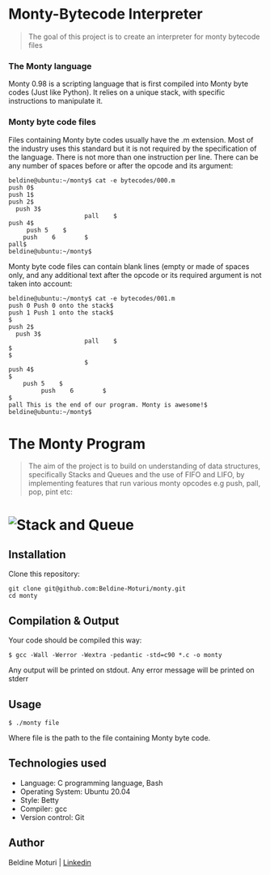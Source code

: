 # Monty-Bytecode Interpreter
> The goal of this project is to create an interpreter for monty bytecode files

### The Monty language
Monty 0.98 is a scripting language that is first compiled into Monty byte codes (Just like Python). It relies on a unique stack, with specific instructions to manipulate it.

### Monty byte code files
Files containing Monty byte codes usually have the .m extension. Most of the industry uses this standard but it is not required by the specification of the language. There is not more than one instruction per line. There can be any number of spaces before or after the opcode and its argument:
```
beldine@ubuntu:~/monty$ cat -e bytecodes/000.m
push 0$
push 1$
push 2$
  push 3$
                     pall    $
push 4$
     push 5    $
	push    6        $
pall$
beldine@ubuntu:~/monty$
```
Monty byte code files can contain blank lines (empty or made of spaces only, and any additional text after the opcode or its required argument is not taken into account:
```
beldine@ubuntu:~/monty$ cat -e bytecodes/001.m
push 0 Push 0 onto the stack$
push 1 Push 1 onto the stack$
$
push 2$
  push 3$
                     pall    $
$
$
		             $
push 4$
$
	push 5    $
	     push    6        $
$
pall This is the end of our program. Monty is awesome!$
beldine@ubuntu:~/monty$
```
# The Monty Program
> The aim of the project is to build on understanding of data structures, specifically Stacks and Queues and the use of FIFO and LIFO, by implementing features that run various monty opcodes e.g push, pall, pop, pint etc:
# ![Stack and Queue](https://beldine-moturi.github.io/monty/images/image1.png)

## Installation
Clone this repository:
```
git clone git@github.com:Beldine-Moturi/monty.git
cd monty
```

## Compilation & Output
Your code should be compiled this way:
```
$ gcc -Wall -Werror -Wextra -pedantic -std=c90 *.c -o monty
```
Any output will be printed on stdout. Any error message will be printed on stderr

## Usage
```
$ ./monty file
```
Where file is the path to the file containing Monty byte code.

## Technologies used
- Language: C programming language, Bash
- Operating System: Ubuntu 20.04
- Style: Betty
- Compiler: gcc
- Version control: Git

## Author
Beldine Moturi | [Linkedin](https://www.linkedin.com/in/beldine-moturi-00811615a/)